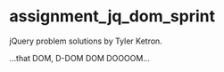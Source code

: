 assignment_jq_dom_sprint
========================

jQuery problem solutions by Tyler Ketron.

...that DOM, D-DOM DOM DOOOOM...
